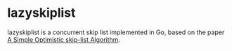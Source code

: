 # lazyskiplist

lazyskiplist is a concurrent skip list implemented in Go, based on the paper [A Simple Optimistic skip-list Algorithm](http://people.csail.mit.edu/shanir/publications/LazySkipList.pdf).
